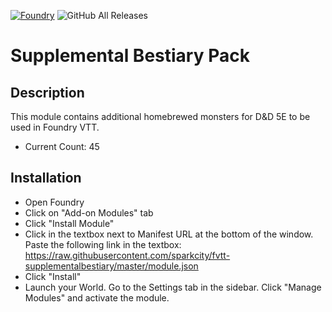 [![Foundry](https://img.shields.io/badge/Foundry-0.6.5-green)](https://foundryvtt.com/)
![GitHub All Releases](https://img.shields.io/github/downloads/sparkcity/fvtt-supplementalbestiary/total)

# Supplemental Bestiary Pack

## Description
This module contains additional homebrewed monsters for D&D 5E to be used in Foundry VTT.
* Current Count: 45

## Installation
* Open Foundry
* Click on "Add-on Modules" tab
* Click "Install Module"
* Click in the textbox next to Manifest URL at the bottom of the window. Paste the following link in the textbox: https://raw.githubusercontent.com/sparkcity/fvtt-supplementalbestiary/master/module.json
* Click "Install"
* Launch your World. Go to the Settings tab in the sidebar. Click "Manage Modules" and activate the module.